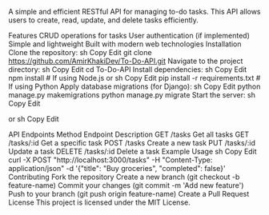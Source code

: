 
A simple and efficient RESTful API for managing to-do tasks. This API allows users to create, read, update, and delete tasks efficiently.

Features
CRUD operations for tasks
User authentication (if implemented)
Simple and lightweight
Built with modern web technologies
Installation
Clone the repository:
sh
Copy
Edit
git clone https://github.com/AmirKhakiDev/To-Do-API.git
Navigate to the project directory:
sh
Copy
Edit
cd To-Do-API
Install dependencies:
sh
Copy
Edit
npm install  # If using Node.js
or
sh
Copy
Edit
pip install -r requirements.txt  # If using Python
Apply database migrations (for Django):
sh
Copy
Edit
python manage.py makemigrations
python manage.py migrate
Start the server:
sh
Copy
Edit

or
sh
Copy
Edit

API Endpoints
Method	Endpoint	Description
GET	/tasks	Get all tasks
GET	/tasks/:id	Get a specific task
POST	/tasks	Create a new task
PUT	/tasks/:id	Update a task
DELETE	/tasks/:id	Delete a task
Example Usage
sh
Copy
Edit
curl -X POST "http://localhost:3000/tasks" -H "Content-Type: application/json" -d '{"title": "Buy groceries", "completed": false}'
Contributing
Fork the repository
Create a new branch (git checkout -b feature-name)
Commit your changes (git commit -m 'Add new feature')
Push to your branch (git push origin feature-name)
Create a Pull Request
License
This project is licensed under the MIT License.

